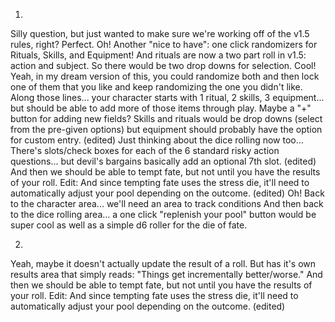 1.
Silly question, but just wanted to make sure we're working off of the v1.5 rules, right?
Perfect. Oh! Another "nice to have": one click randomizers for Rituals, Skills, and Equipment!
And rituals are now a two part roll in v1.5: action and subject.
So there would be two drop downs for selection. 
Cool! Yeah, in my dream version of this, you could randomize both and then lock one of them that you like and keep randomizing the one you didn't like.
Along those lines... your character starts with 1 ritual, 2 skills, 3 equipment... but should be able to add more of those items through play. Maybe a "+" button for adding new fields? 
Skills and rituals would be drop downs (select from the pre-given options) but equipment should probably have the option for custom entry. (edited)
Just thinking about the dice rolling now too...
There's slots/check boxes for each of the 6 standard risky action questions... but devil's bargains basically add an optional 7th slot. (edited)
And then we should be able to tempt fate, but not until you have the results of your roll. Edit: And since tempting fate uses the stress die, it'll need to automatically adjust your pool depending on the outcome. (edited)
Oh! Back to the character area... we'll need an area to track conditions
And then back to the dice rolling area... a one click "replenish your pool" button would be super cool
as well as a simple d6 roller for the die of fate.

2.
Yeah, maybe it doesn't actually update the result of a roll. But has it's own results area that simply reads: "Things get incrementally better/worse."
And then we should be able to tempt fate, but not until you have the results of your roll. Edit: And since tempting fate uses the stress die, it'll need to automatically adjust your pool depending on the outcome. (edited)
